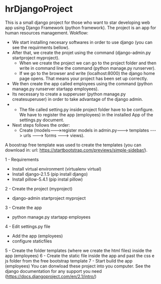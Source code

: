 # hrDjangoProject
This is a small django project for those who want to star developing web app using Django Framework (python framework).
The project is an app for human resources management. 
Wokflow:
  - We start installing necesary softwares in order to use django (you can see the requirments bellow).
  - After that, we create the projet using the command (django-admin.py startproject myproject).
    - When we create the project we can go to the project folder and then write in command line the command (python manage.py runserver).
    - If we go to the browser and write (localhost:8000) the django home page opens. That means your project has been set up correctly.
  - We then create the app called employees using the command (python manage.py runserver startapp employees).
  - Its necessary to create a supperuser (python manage.py createsuperuser) in order to take advantage of the django admin.
  - - The file called setting.py inside project folder have to be configure. We have to register the app (employees) in the installed App of the settings.py document.
  - Next steps follows the order:
    - Create (models--->register models in admin.py---> templates ---> urls ---> forms ---> views).

A boostrap free template was used to create the templates (you can download in: url: https://startbootstrap.com/previews/simple-sidebar/).
   
1 - Requirements
  - Install virtual environment (virtualenv virtual)
  - Install django-2.1.5 (pip install django)
  - Install pillow-5.4.1 (pip instal pillow)

2 - Create the project (myproject)
  - django-admin startproject myproject
  
3 - Create the app
  - python manage.py startapp employees

4 - Edit settings.py file
  - Add the app (employees)
  - configure staticfiles

5 - Create the folder templates (where we create the html files) inside the app (employees) 
6 - Create the static file inside the app and past the css e js folder from the free bootstrap template
7 - Start build the app (employees)
You can donwload these project into you computer.
See the django documentation for any support you need (https://docs.djangoproject.com/en/2.1/intro/)

